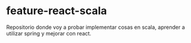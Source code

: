 # feature-react-scala
Repositorio donde voy a probar implementar cosas en scala, aprender a utilizar spring y mejorar con react.
